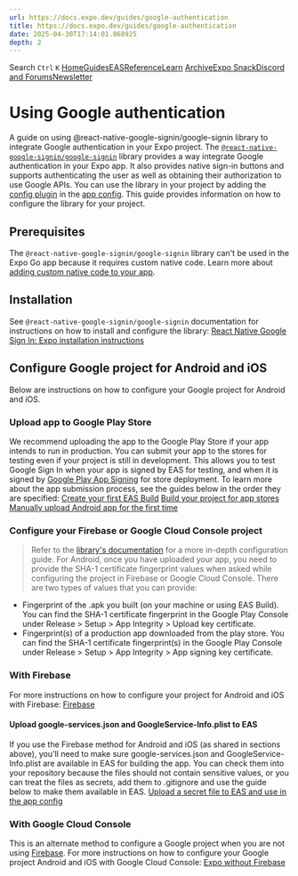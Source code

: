 ```yaml
---
url: https://docs.expo.dev/guides/google-authentication
title: https://docs.expo.dev/guides/google-authentication
date: 2025-04-30T17:14:01.068925
depth: 2
---
```


Search
`Ctrl` `K`
[Home](https://docs.expo.dev/)[Guides](https://docs.expo.dev/guides/overview)[EAS](https://docs.expo.dev/eas)[Reference](https://docs.expo.dev/versions/latest)[Learn](https://docs.expo.dev/tutorial/overview)
[Archive](https://docs.expo.dev/archive)[Expo Snack](https://snack.expo.dev)[Discord and Forums](https://chat.expo.dev)[Newsletter](https://expo.dev/mailing-list/signup)
# Using Google authentication
A guide on using @react-native-google-signin/google-signin library to integrate Google authentication in your Expo project.
The [`@react-native-google-signin/google-signin`](https://github.com/react-native-google-signin/google-signin) library provides a way integrate Google authentication in your Expo app. It also provides native sign-in buttons and supports authenticating the user as well as obtaining their authorization to use Google APIs. You can use the library in your project by adding the [config plugin](https://docs.expo.dev/config-plugins/introduction) in the [app config](https://docs.expo.dev/versions/latest/config/app).
This guide provides information on how to configure the library for your project.
## Prerequisites
The `@react-native-google-signin/google-signin` library can't be used in the Expo Go app because it requires custom native code. Learn more about [adding custom native code to your app](https://docs.expo.dev/workflow/customizing).
## Installation
See `@react-native-google-signin/google-signin` documentation for instructions on how to install and configure the library:
[React Native Google Sign In: Expo installation instructions](https://react-native-google-signin.github.io/docs/setting-up/expo)
## Configure Google project for Android and iOS
Below are instructions on how to configure your Google project for Android and iOS.
### Upload app to Google Play Store
We recommend uploading the app to the Google Play Store if your app intends to run in production. You can submit your app to the stores for testing even if your project is still in development. This allows you to test Google Sign In when your app is signed by EAS for testing, and when it is signed by [Google Play App Signing](https://support.google.com/googleplay/android-developer/answer/9842756?hl=en) for store deployment. To learn more about the app submission process, see the guides below in the order they are specified:
[Create your first EAS Build](https://docs.expo.dev/build/setup) [Build your project for app stores](https://docs.expo.dev/deploy/build-project) [Manually upload Android app for the first time](https://expo.fyi/first-android-submission)
### Configure your Firebase or Google Cloud Console project
> Refer to the [library's documentation](https://react-native-google-signin.github.io/docs/setting-up/get-config-file) for a more in-depth configuration guide.
For Android, once you have uploaded your app, you need to provide the SHA-1 certificate fingerprint values when asked while configuring the project in Firebase or Google Cloud Console. There are two types of values that you can provide:
  * Fingerprint of the .apk you built (on your machine or using EAS Build). You can find the SHA-1 certificate fingerprint in the Google Play Console under Release > Setup > App Integrity > Upload key certificate.
  * Fingerprint(s) of a production app downloaded from the play store. You can find the SHA-1 certificate fingerprint(s) in the Google Play Console under Release > Setup > App Integrity > App signing key certificate.


### With Firebase
For more instructions on how to configure your project for Android and iOS with Firebase:
[Firebase](https://react-native-google-signin.github.io/docs/setting-up/expo#expo-and-firebase-authentication)
#### Upload google-services.json and GoogleService-Info.plist to EAS
If you use the Firebase method for Android and iOS (as shared in sections above), you'll need to make sure google-services.json and GoogleService-Info.plist are available in EAS for building the app. You can check them into your repository because the files should not contain sensitive values, or you can treat the files as secrets, add them to .gitignore and use the guide below to make them available in EAS.
[Upload a secret file to EAS and use in the app config](https://docs.expo.dev/eas/environment-variables?redirected#use-environment-variables-with-eas-build)
### With Google Cloud Console
This is an alternate method to configure a Google project when you are not using [Firebase](https://docs.expo.dev/guides/google-authentication#with-firebase).
For more instructions on how to configure your Google project Android and iOS with Google Cloud Console:
[Expo without Firebase](https://react-native-google-signin.github.io/docs/setting-up/expo#expo-without-firebase)

